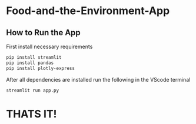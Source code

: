 # Food-and-the-Environment-App

## How to Run the App
First install necessary requirements
```bash
pip install streamlit
pip install pandas
pip install plotly-express
```

After all dependencies are installed run the following in the VScode terminal
```bash
streamlit run app.py
```

# THATS IT!
